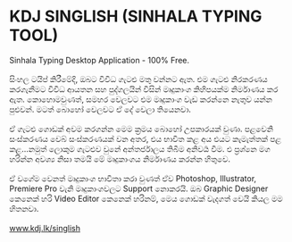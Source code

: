 # KDJ SINGLISH (SINHALA TYPING TOOL)
Sinhala Typing Desktop Application - 100% Free. <br>
<br>
සිංහල ටයිප් කිරීමේදි, ඔබට විවිධ ගැටළු මතු වන්නට ඇත. එම ගැටළු නිරකරණය කරගැනීමට විවිධ ආයතන සහ පුද්ගලයින් විසින් මෘදුකාංග කිහිපයක්ම නිර්මාණය කර ඇත. කොහොමවුණත්, සමහර වෙලවට එම මෘදුකාංග වැඩ කරන්නෙ නැතුව යන්න පුළුවන්. මටත් බොහෝ වෙලවට ඒ දේ වෙලා තියෙනවා.
<br>
<br>
ඒ ගැටළු ගොඩක් අවම කරගන්න මෙම ක්‍රමය බොහෝ උපකාරයක් වුණා. පළවෙනි සංස්කරණය වෙබ් සංස්කරණයක් වන අතර, එය භාවිත කළ අය එයට කැමැත්තක් පළ කළ...නමුත් ලොකුම ගැටළුව වුනේ අන්තර්ජාලය තිබීම අනිවර්‍ය වීම. එ ප්‍රශ්නෙ මග හරින්න අවශ්‍ය නිසා තමයි මේ මෘදුකාංගය නිර්මාණය කරන්න හිතුවෙ.
<br>
<br>
ඒ වගේම වෙනත් මෘදුකාංග භාවිතා කරා වුණත් ඒව Photoshop, Illustrator, Premiere Pro වැනි මෘදුකාංගවලට Support නොකරයි. ඔබ Graphic Designer කෙනෙක් හරි Video Editor කෙනෙක් හරිනම්, මෙය ගොඩක් වැදගත් වෙයි කියල මම හිතනවා.
<br>
<br>
www.kdj.lk/singlish
